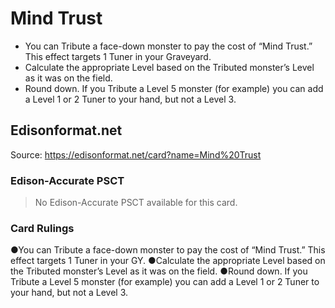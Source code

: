 # Mind Trust

*   You can Tribute a face-down monster to pay the cost of “Mind Trust.” This effect targets 1 Tuner in your Graveyard.
*   Calculate the appropriate Level based on the Tributed monster’s Level as it was on the field.
*   Round down. If you Tribute a Level 5 monster (for example) you can add a Level 1 or 2 Tuner to your hand, but not a Level 3.

## Edisonformat.net

Source: https://edisonformat.net/card?name=Mind%20Trust

### Edison-Accurate PSCT

> No Edison-Accurate PSCT available for this card.

### Card Rulings

●You can Tribute a face-down monster to pay the cost of “Mind Trust.” This effect targets 1 Tuner in your GY.
●Calculate the appropriate Level based on the Tributed monster’s Level as it was on the field.
●Round down. If you Tribute a Level 5 monster (for example) you can add a Level 1 or 2 Tuner to your hand, but not a Level 3.
            